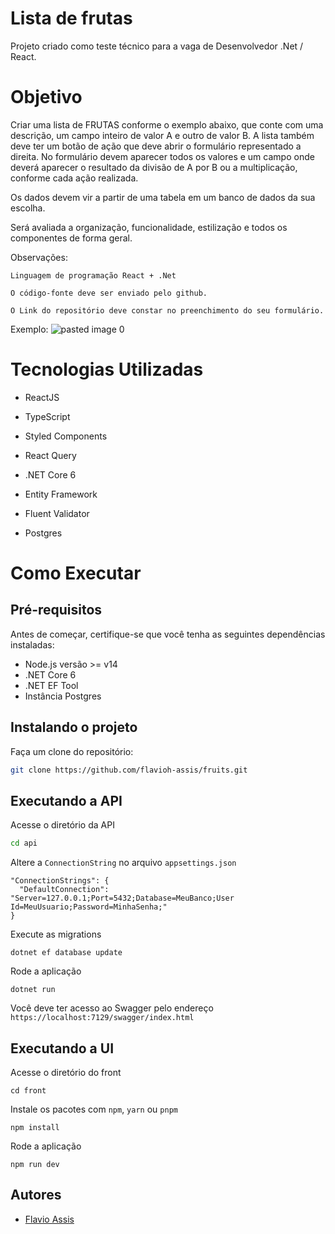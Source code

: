 # Lista de frutas

Projeto criado como teste técnico para a vaga de Desenvolvedor .Net / React.

# Objetivo
Criar uma lista de FRUTAS conforme o exemplo abaixo, que conte com uma descrição, um campo inteiro de valor A e outro de valor B. A lista também deve ter um botão de ação que deve abrir o formulário representado a direita. No formulário devem aparecer todos os valores e um campo onde deverá aparecer o resultado da divisão de A por B ou a multiplicação, conforme cada ação realizada.

Os dados devem vir a partir de uma tabela em um banco de dados da sua escolha.

Será avaliada a organização, funcionalidade, estilização e todos os componentes de forma geral.

Observações: 

    Linguagem de programação React + .Net 

    O código-fonte deve ser enviado pelo github.

    O Link do repositório deve constar no preenchimento do seu formulário.
    
Exemplo:
![pasted image 0](https://user-images.githubusercontent.com/38504393/224324804-a20161c3-1fc1-40ff-8403-b6194ef24e58.png)

# Tecnologias Utilizadas

  * ReactJS
  * TypeScript
  * Styled Components
  * React Query
  
  * .NET Core 6
  * Entity Framework
  * Fluent Validator
  * Postgres
 
# Como Executar

## Pré-requisitos
  Antes de começar, certifique-se que você tenha as seguintes dependências instaladas:
  * Node.js versão >= v14
  * .NET Core 6
  * .NET EF Tool
  * Instância Postgres
   
## Instalando o projeto
Faça um clone do repositório:
```sh
git clone https://github.com/flavioh-assis/fruits.git
```
   
## Executando a API
Acesse o diretório da API
```sh
cd api
```
 
Altere a `ConnectionString` no arquivo `appsettings.json`
```
"ConnectionStrings": { 
  "DefaultConnection": "Server=127.0.0.1;Port=5432;Database=MeuBanco;User Id=MeuUsuario;Password=MinhaSenha;"
}
```

Execute as migrations
```
dotnet ef database update
```

Rode a aplicação
```
dotnet run
```

Você deve ter acesso ao Swagger pelo endereço `https://localhost:7129/swagger/index.html`

## Executando a UI
Acesse o diretório do front
```
cd front
```

Instale os pacotes com `npm`, `yarn` ou `pnpm`
```
npm install
```

Rode a aplicação
```
npm run dev
```

## Autores
- [Flavio Assis](https://github.com/flavioh-assis)
